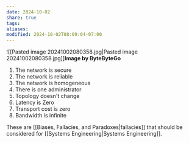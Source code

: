 ```yaml
---
date: 2024-10-02
share: true
tags: 
aliases: 
modified: 2024-10-02T08:09:04-07:00
---
```

![[Pasted image 20241002080358.jpg|Pasted image 20241002080358.jpg]]**Image by ByteByteGo**
1. The network is secure
2. The network is reliable
3. The network is homogeneous 
4. There is one administrator 
5. Topology doesn't change
6. Latency is Zero
7. Transport cost is zero
8. Bandwidth is infinite

These are [[Biases, Fallacies, and Paradoxes|fallacies]] that should be considered for [[Systems Engineering|Systems Engineering]].